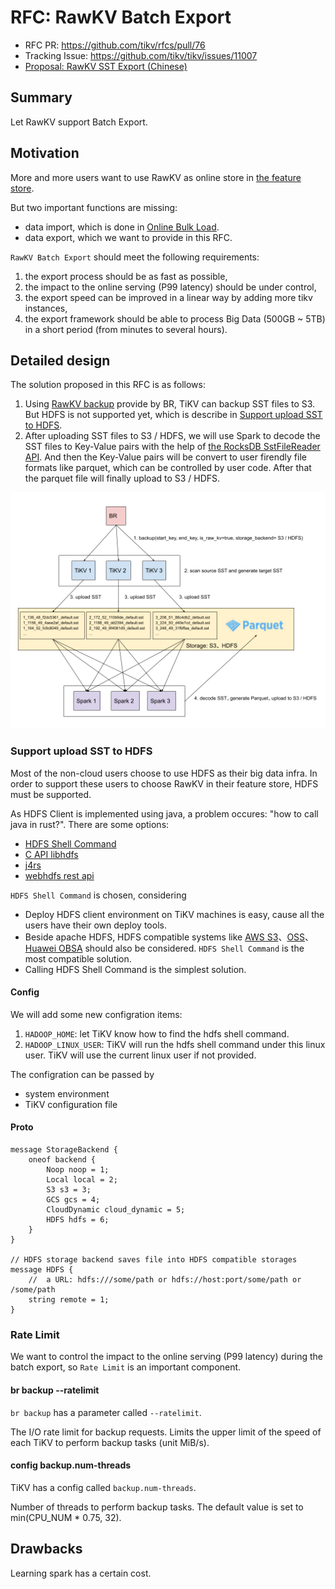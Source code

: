 # RFC: RawKV Batch Export

- RFC PR: https://github.com/tikv/rfcs/pull/76
- Tracking Issue: https://github.com/tikv/tikv/issues/11007
- [Proposal: RawKV SST Export (Chinese)](https://docs.google.com/document/d/1IpraWthiFBWKHeDVX3x7aQ6X7pqzknHlfCQpyaMDBWQ/edit)

## Summary

Let RawKV support Batch Export.

## Motivation

More and more users want to use RawKV as online store in [the feature store](https://www.featurestore.org/).

But two important functions are missing:

- data import, which is done in [Online Bulk Load](https://github.com/tikv/tikv/issues/10563).
- data export, which we want to provide in this RFC.

`RawKV Batch Export` should meet the following requirements:

1. the export process should be as fast as possible,
2. the impact to the online serving (P99 latency) should be under control,
3. the export speed can be improved in a linear way by adding more tikv instances,
4. the export framework should be able to process Big Data (500GB ~ 5TB) in a short period (from minutes to several hours).

## Detailed design

The solution proposed in this RFC is as follows:

1. Using [RawKV backup](https://docs.pingcap.com/zh/tidb/stable/use-br-command-line-tool#raw-kv-%E5%A4%87%E4%BB%BD%E5%AE%9E%E9%AA%8C%E6%80%A7%E5%8A%9F%E8%83%BD) provide by BR, TiKV can backup SST files to S3. But HDFS is not supported yet, which is describe in [Support upload SST to HDFS](#support-upload-sst-to-hdfs).
2. After uploading SST files to S3 / HDFS, we will use Spark to decode the SST files to Key-Value pairs with the help of [the RocksDB SstFileReader API](https://github.com/facebook/rocksdb/blob/6.23.fb/java/src/main/java/org/rocksdb/SstFileReader.java). And then the Key-Value pairs will be convert to user firendly file formats like parquet, which can be controlled by user code. After that the parquet file will finally upload to S3 / HDFS.

![Batch Export](../media/batch-export.png)

### Support upload SST to HDFS

Most of the non-cloud users choose to use HDFS as their big data infra. In order to support these users to choose RawKV in their feature store, HDFS must be supported.

As HDFS Client is implemented using java, a problem occures: "how to call java in rust?". There are some options:

- [HDFS Shell Command](https://hadoop.apache.org/docs/current/hadoop-project-dist/hadoop-common/FileSystemShell.html#put)
- [C API libhdfs](https://hadoop.apache.org/docs/stable/hadoop-project-dist/hadoop-hdfs/LibHdfs.html)
- [j4rs](https://github.com/astonbitecode/j4rs)
- [webhdfs rest api](https://hadoop.apache.org/docs/r1.0.4/webhdfs.html)

`HDFS Shell Command` is chosen, considering

- Deploy HDFS client environment on TiKV machines is easy, cause all the users have their own deploy tools.
- Beside apache HDFS, HDFS compatible systems like [AWS S3](https://hadoop.apache.org/docs/current/hadoop-aws/tools/hadoop-aws/index.html)、[OSS](https://developer.aliyun.com/article/292792)、[Huawei OBSA](https://github.com/huaweicloud/obsa-hdfs) should also be considered. `HDFS Shell Command` is the most compatible solution.
- Calling HDFS Shell Command is the simplest solution.

#### Config

We will add some new configration items:

1. `HADOOP_HOME`: let TiKV know how to find the hdfs shell command.
2. `HADOOP_LINUX_USER`: TiKV will run the hdfs shell command under this linux user. TiKV will use the current linux user if not provided.

The configration can be passed by

- system environment
- TiKV configuration file

#### Proto

```
message StorageBackend {
    oneof backend {
        Noop noop = 1;
        Local local = 2;
        S3 s3 = 3;
        GCS gcs = 4;
        CloudDynamic cloud_dynamic = 5;
        HDFS hdfs = 6;
    }
}

// HDFS storage backend saves file into HDFS compatible storages
message HDFS {
    //  a URL: hdfs:///some/path or hdfs://host:port/some/path or /some/path
    string remote = 1;
}
```

### Rate Limit

We want to control the impact to the online serving (P99 latency) during the batch export, so `Rate Limit` is an important component.

#### br backup --ratelimit

`br backup` has a parameter called `--ratelimit`.

The I/O rate limit for backup requests. Limits the upper limit of the speed of each TiKV to perform backup tasks (unit MiB/s).

#### config backup.num-threads

TiKV has a config called `backup.num-threads`.

Number of threads to perform backup tasks. The default value is set to min(CPU_NUM * 0.75, 32).

## Drawbacks

Learning spark has a certain cost.